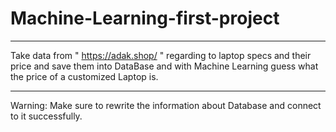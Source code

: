 # Machine-Learning-first-project
********************************************************************************************
Take data from " https://adak.shop/ " regarding to laptop specs and their price and save them into DataBase and with Machine Learning guess what the price of a customized Laptop is.

********************************************************************************************
Warning: Make sure to rewrite the information about Database and connect to it successfully.
